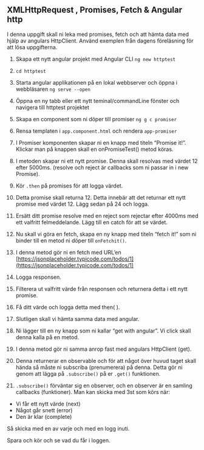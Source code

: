 
## XMLHttpRequest , Promises, Fetch & Angular http

I denna uppgift skall ni leka med promises, fetch och att hämta data med hjälp av angulars HttpClient. Använd exemplen från dagens föreläsning för att lösa uppgifterna.

1. Skapa ett nytt angular projekt med Angular CLI ```ng new httptest```

1. ```cd httptest```

1. Starta angular applikationen på en lokal webbserver och öppna i webbläsaren ```ng serve --open```

1. Öppna en ny tabb eller ett nytt teminal/commandLine fönster och navigera till httptest projektet

1. Skapa en component som ni döper till promiser ```ng g c promiser```

1. Rensa templaten i ```app.component.html``` och rendera ```app-promiser```

1. I Promiser komponenten skapar ni en knapp med titeln “Promise it!”. Klickar man på knappen skall en onPromiseTest() metod köras.

1. I metoden skapar ni ett nytt promise. Denna skall resolvas med värdet 12 efter
5000ms. (resolve och reject är callbacks som ni passar in i new Promise).

1. Kör ```.then``` på promises för att logga värdet.

1. Detta promise skall returna 12. Detta innebär att det returnar ett nytt promise med värdet 12. Lägg sedan på 24 och logga.

1. Ersätt ditt promise resolve med en reject som rejectar efter 4000ms med ett valfritt felmeddelande. Lägg till en catch för att se värdet.

1. Nu skall vi göra en fetch, skapa en ny knapp med titeln “fetch it!” som ni binder till en metod ni döper till ```onFetchit()```.

1. I denna metod gör ni en fetch med URL’en [https://jsonplaceholder.typicode.com/todos/1](https://jsonplaceholder.typicode.com/todos/1)

1. Logga responsen.

1. Filterera ut valfritt värde från responsen och returnera detta i ett nytt promise.

1. Få ditt värde och logga detta med then( ).

1. Slutligen skall vi hämta samma data med angular.

1. Ni lägger till en ny knapp som ni kallar “get with angular”. Vi click skall denna kalla på en metod.

1. I denna metod gör ni samma anrop fast med angulars HttpClient (get).

1. Denna returnerar en observable och för att något över huvud taget skall hända så måste ni subscriba (prenumerera) på denna. Detta gör ni genom att lägga på ```.subscribe()``` på er ```.get()``` funktionen.

1. ```.subscribe()``` förväntar sig en observer, och en observer är en samling callbacks (funktioner). Man kan skicka med 3st som körs när:
* Vi får ett nytt värde (next)
* Något går snett (error)
* Den är klar (complete)

Så skicka med en av varje och med en logg inuti.

Spara och kör och se vad du får i loggen.

